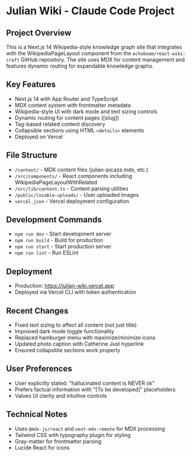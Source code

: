 # Julian Wiki - Claude Code Project

## Project Overview
This is a Next.js 14 Wikipedia-style knowledge graph site that integrates with the WikipediaPageLayout component from the `echoboom/react-wiki-craft` GitHub repository. The site uses MDX for content management and features dynamic routing for expandable knowledge graphs.

## Key Features
- Next.js 14 with App Router and TypeScript
- MDX content system with frontmatter metadata
- Wikipedia-style UI with dark mode and text sizing controls
- Dynamic routing for content pages ([slug])
- Tag-based related content discovery
- Collapsible sections using HTML `<details>` elements
- Deployed on Vercel

## File Structure
- `/content/` - MDX content files (julian-picaza.mdx, etc.)
- `/src/components/` - React components including WikipediaPageLayoutWithRelated
- `/src/lib/content.ts` - Content parsing utilities
- `/public/lovable-uploads/` - User uploaded images
- `vercel.json` - Vercel deployment configuration

## Development Commands
- `npm run dev` - Start development server
- `npm run build` - Build for production
- `npm run start` - Start production server
- `npm run lint` - Run ESLint

## Deployment
- Production: https://julian-wiki.vercel.app
- Deployed via Vercel CLI with token authentication

## Recent Changes
- Fixed text sizing to affect all content (not just title)
- Improved dark mode toggle functionality
- Replaced hamburger menu with maximize/minimize icons
- Updated photo caption with Catherine Just hyperlink
- Ensured collapsible sections work properly

## User Preferences
- User explicitly stated: "hallucinated content is NEVER ok"
- Prefers factual information with "[To be developed]" placeholders
- Values UI clarity and intuitive controls

## Technical Notes
- Uses `@mdx-js/react` and `next-mdx-remote` for MDX processing
- Tailwind CSS with typography plugin for styling
- Gray-matter for frontmatter parsing
- Lucide React for icons